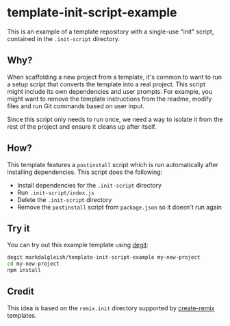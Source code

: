 # template-init-script-example

This is an example of a template repository with a single-use "init" script, contained in the `.init-script` directory.

## Why?

When scaffolding a new project from a template, it's common to want to run a setup script that converts the template into a real project. This script might include its own dependencies and user prompts. For example, you might want to remove the template instructions from the readme, modify files and run Git commands based on user input.

Since this script only needs to run once, we need a way to isolate it from the rest of the project and ensure it cleans up after itself.

## How?

This template features a `postinstall` script which is run automatically after installing dependencies. This script does the following:

- Install dependencies for the `.init-script` directory
- Run `.init-script/index.js`
- Delete the `.init-script` directory
- Remove the `postinstall` script from `package.json` so it doesn't run again

## Try it

You can try out this example template using [degit](https://github.com/Rich-Harris/degit):

```bash
degit markdalgleish/template-init-script-example my-new-project
cd my-new-project
npm install
```

## Credit

This idea is based on the `remix.init` directory supported by [create-remix](https://npmjs.com/package/create-remix) templates.
